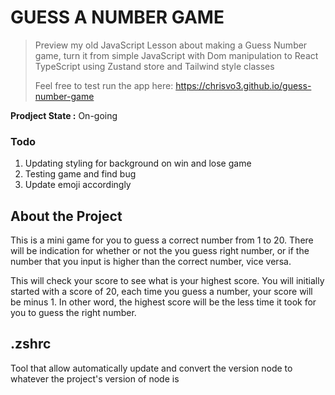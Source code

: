 # GUESS A NUMBER GAME

> Preview my old JavaScript Lesson about making a Guess Number game, turn it from simple JavaScript with Dom manipulation to React TypeScript using Zustand store and Tailwind style classes
>
> Feel free to test run the app here: https://chrisvo3.github.io/guess-number-game

**Prodject State :** On-going

### Todo

1. Updating styling for background on win and lose game
2. Testing game and find bug
3. Update emoji accordingly

## About the Project

This is a mini game for you to guess a correct number from 1 to 20. There will be indication for whether or not the you guess right number, or if the number that you input is higher than the correct number, vice versa.

This will check your score to see what is your highest score. You will initially started with a score of 20, each time you guess a number, your score will be minus 1.
In other word, the highest score will be the less time it took for you to guess the right number.

## .zshrc

Tool that allow automatically update and convert the version node to whatever the project's version of node is